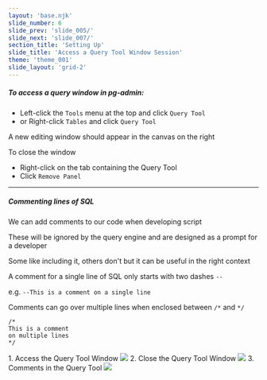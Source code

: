 ```yaml
---
layout: 'base.njk'
slide_number: 6
slide_prev: 'slide_005/'
slide_next: 'slide_007/'
section_title: 'Setting Up'
slide_title: 'Access a Query Tool Window Session'
theme: 'theme_001'
slide_layout: 'grid-2'
---
```


<section class="slide__text">

##### To access a query window in pg-admin:
  - Left-click the `Tools` menu at the top and click `Query Tool`
  - or Right-click `Tables` and click `Query Tool`

A new editing window should appear in the canvas on the right

To close the window
- Right-click on the tab containing the Query Tool
- Click `Remove Panel`

<hr />

##### Commenting lines of SQL
We can add comments to our code when developing script

These will be ignored by the query engine and are designed as a prompt for a developer

Some like including it, others don't but it can be useful in the right context

A comment for a single line of SQL only starts with two dashes `--`

e.g. `--This is a comment on a single line`

Comments can go over multiple lines when enclosed between `/*` and `*/`

```
/*
This is a comment
on multiple lines
*/
```

</section>


<section class="slide__images">
    <caption>1. Access the Query Tool Window</caption>
    <img src="{{ '../../images/002_SELECT_Query_Tool.png' | url }}" />
    <caption>2. Close the Query Tool Window</caption>
    <img src="{{ '../../images/002_SELECT_Query_Tool_Close.png' | url }}" />
    <caption>3. Comments in the Query Tool</caption>
    <img src="{{ '../../images/002_SELECT_Query_Tool_Comments.png' | url }}" />
</section>